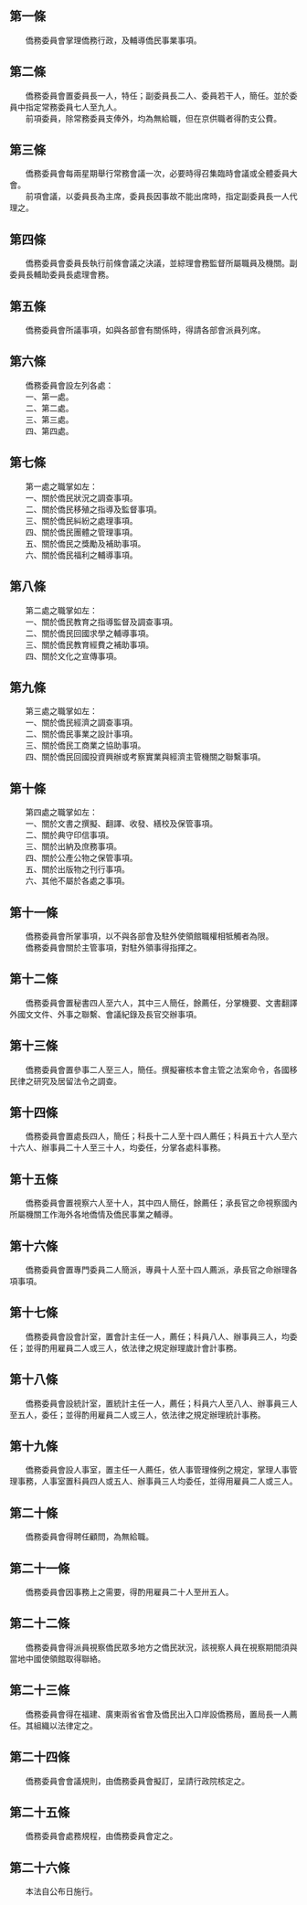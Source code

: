 第一條 
-------
　　僑務委員會掌理僑務行政，及輔導僑民事業事項。  


第二條 
-------
　　僑務委員會置委員長一人，特任；副委員長二人、委員若干人，簡任。並於委員中指定常務委員七人至九人。  
　　前項委員，除常務委員支俸外，均為無給職，但在京供職者得酌支公費。  


第三條 
-------
　　僑務委員會每兩星期舉行常務會議一次，必要時得召集臨時會議或全體委員大會。  
　　前項會議，以委員長為主席，委員長因事故不能出席時，指定副委員長一人代理之。  


第四條 
-------
　　僑務委員會委員長執行前條會議之決議，並綜理會務監督所屬職員及機關。副委員長輔助委員長處理會務。  


第五條 
-------
　　僑務委員會所議事項，如與各部會有關係時，得請各部會派員列席。  


第六條 
-------
　　僑務委員會設左列各處：  
　　一、第一處。  
　　二、第二處。  
　　三、第三處。  
　　四、第四處。  


第七條 
-------
　　第一處之職掌如左：  
　　一、關於僑民狀況之調查事項。  
　　二、關於僑民移殖之指導及監督事項。  
　　三、關於僑民糾紛之處理事項。  
　　四、關於僑民團體之管理事項。  
　　五、關於僑民之獎勵及補助事項。  
　　六、關於僑民福利之輔導事項。  


第八條 
-------
　　第二處之職掌如左：  
　　一、關於僑民教育之指導監督及調查事項。  
　　二、關於僑民回國求學之輔導事項。  
　　三、關於僑民教育經費之補助事項。  
　　四、關於文化之宣傳事項。  


第九條 
-------
　　第三處之職掌如左：  
　　一、關於僑民經濟之調查事項。  
　　二、關於僑民事業之設計事項。  
　　三、關於僑民工商業之協助事項。  
　　四、關於僑民回國投資興辦或考察實業與經濟主管機關之聯繫事項。  


第十條 
-------
　　第四處之職掌如左：  
　　一、關於文書之撰擬、翻譯、收發、繕校及保管事項。  
　　二、關於典守印信事項。  
　　三、關於出納及庶務事項。  
　　四、關於公產公物之保管事項。  
　　五、關於出版物之刊行事項。  
　　六、其他不屬於各處之事項。  


第十一條 
---------
　　僑務委員會所掌事項，以不與各部會及駐外使領館職權相牴觸者為限。  
　　僑務委員會關於主管事項，對駐外領事得指揮之。  


第十二條 
---------
　　僑務委員會置秘書四人至六人，其中三人簡任，餘薦任，分掌機要、文書翻譯外國文文件、外事之聯繫、會議紀錄及長官交辦事項。  


第十三條 
---------
　　僑務委員會置參事二人至三人，簡任。撰擬審核本會主管之法案命令，各國移民律之研究及居留法令之調查。  


第十四條 
---------
　　僑務委員會置處長四人，簡任；科長十二人至十四人薦任；科員五十六人至六十六人、辦事員二十人至三十人，均委任，分掌各處科事務。  


第十五條 
---------
　　僑務委員會置視察六人至十人，其中四人簡任，餘薦任；承長官之命視察國內所屬機關工作海外各地僑情及僑民事業之輔導。  


第十六條 
---------
　　僑務委員會置專門委員二人簡派，專員十人至十四人薦派，承長官之命辦理各項事項。  


第十七條 
---------
　　僑務委員會設會計室，置會計主任一人，薦任；科員八人、辦事員三人，均委任；並得酌用雇員二人或三人，依法律之規定辦理歲計會計事務。  


第十八條 
---------
　　僑務委員會設統計室，置統計主任一人，薦任；科員六人至八人、辦事員三人至五人，委任；並得酌用雇員二人或三人，依法律之規定辦理統計事務。  


第十九條 
---------
　　僑務委員會設人事室，置主任一人薦任，依人事管理條例之規定，掌理人事管理事務，人事室置科員四人或五人、辦事員三人均委任，並得用雇員二人或三人。  


第二十條 
---------
　　僑務委員會得聘任顧問，為無給職。  


第二十一條 
-----------
　　僑務委員會因事務上之需要，得酌用雇員二十人至卅五人。  


第二十二條 
-----------
　　僑務委員會得派員視察僑民眾多地方之僑民狀況，該視察人員在視察期間須與當地中國使領館取得聯絡。  


第二十三條 
-----------
　　僑務委員會得在福建、廣東兩省省會及僑民出入口岸設僑務局，置局長一人薦任。其組織以法律定之。  


第二十四條 
-----------
　　僑務委員會會議規則，由僑務委員會擬訂，呈請行政院核定之。  


第二十五條 
-----------
　　僑務委員會處務規程，由僑務委員會定之。  


第二十六條 
-----------
　　本法自公布日施行。